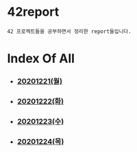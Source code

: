 # 42report
	42 프로젝트들을 공부하면서 정리한 report들입니다.

# Index Of All

- ### [20201221(월)](https://github.com/42starter/seujeon_story/tree/main/42report/2020-12-21-ft_libft_1.md)

- ### [20201222(화)](https://github.com/42starter/seujeon_story/tree/main/42report/2020-12-22-ft_libft_2.md)

- ### [20201223(수)](https://github.com/42starter/seujeon_story/blob/main/42report/2020-12-23-ft_libft_3.md)

- ### [20201224(목)](https://github.com/42starter/seujeon_story/blob/main/42report/2020-12-24-ft_libft_4.md)
